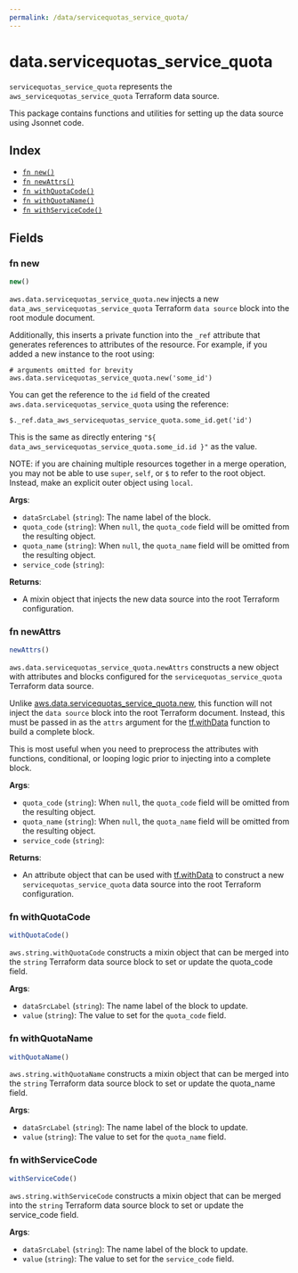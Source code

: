```yaml
---
permalink: /data/servicequotas_service_quota/
---
```


# data.servicequotas_service_quota

`servicequotas_service_quota` represents the `aws_servicequotas_service_quota` Terraform data source.



This package contains functions and utilities for setting up the data source using Jsonnet code.


## Index

* [`fn new()`](#fn-new)
* [`fn newAttrs()`](#fn-newattrs)
* [`fn withQuotaCode()`](#fn-withquotacode)
* [`fn withQuotaName()`](#fn-withquotaname)
* [`fn withServiceCode()`](#fn-withservicecode)

## Fields

### fn new

```ts
new()
```


`aws.data.servicequotas_service_quota.new` injects a new `data_aws_servicequotas_service_quota` Terraform `data source`
block into the root module document.

Additionally, this inserts a private function into the `_ref` attribute that generates references to attributes of the
resource. For example, if you added a new instance to the root using:

    # arguments omitted for brevity
    aws.data.servicequotas_service_quota.new('some_id')

You can get the reference to the `id` field of the created `aws.data.servicequotas_service_quota` using the reference:

    $._ref.data_aws_servicequotas_service_quota.some_id.get('id')

This is the same as directly entering `"${ data_aws_servicequotas_service_quota.some_id.id }"` as the value.

NOTE: if you are chaining multiple resources together in a merge operation, you may not be able to use `super`, `self`,
or `$` to refer to the root object. Instead, make an explicit outer object using `local`.

**Args**:
  - `dataSrcLabel` (`string`): The name label of the block.
  - `quota_code` (`string`):  When `null`, the `quota_code` field will be omitted from the resulting object.
  - `quota_name` (`string`):  When `null`, the `quota_name` field will be omitted from the resulting object.
  - `service_code` (`string`): 

**Returns**:
- A mixin object that injects the new data source into the root Terraform configuration.


### fn newAttrs

```ts
newAttrs()
```


`aws.data.servicequotas_service_quota.newAttrs` constructs a new object with attributes and blocks configured for the `servicequotas_service_quota`
Terraform data source.

Unlike [aws.data.servicequotas_service_quota.new](#fn-servicequotasservicequotanew), this function will not inject the `data source`
block into the root Terraform document. Instead, this must be passed in as the `attrs` argument for the
[tf.withData](https://github.com/tf-libsonnet/core/tree/main/docs#fn-withdata) function to build a complete block.

This is most useful when you need to preprocess the attributes with functions, conditional, or looping logic prior to
injecting into a complete block.

**Args**:
  - `quota_code` (`string`):  When `null`, the `quota_code` field will be omitted from the resulting object.
  - `quota_name` (`string`):  When `null`, the `quota_name` field will be omitted from the resulting object.
  - `service_code` (`string`): 

**Returns**:
  - An attribute object that can be used with [tf.withData](https://github.com/tf-libsonnet/core/tree/main/docs#fn-withdata) to construct a new `servicequotas_service_quota` data source into the root Terraform configuration.


### fn withQuotaCode

```ts
withQuotaCode()
```

`aws.string.withQuotaCode` constructs a mixin object that can be merged into the `string`
Terraform data source block to set or update the quota_code field.



**Args**:
  - `dataSrcLabel` (`string`): The name label of the block to update.
  - `value` (`string`): The value to set for the `quota_code` field.


### fn withQuotaName

```ts
withQuotaName()
```

`aws.string.withQuotaName` constructs a mixin object that can be merged into the `string`
Terraform data source block to set or update the quota_name field.



**Args**:
  - `dataSrcLabel` (`string`): The name label of the block to update.
  - `value` (`string`): The value to set for the `quota_name` field.


### fn withServiceCode

```ts
withServiceCode()
```

`aws.string.withServiceCode` constructs a mixin object that can be merged into the `string`
Terraform data source block to set or update the service_code field.



**Args**:
  - `dataSrcLabel` (`string`): The name label of the block to update.
  - `value` (`string`): The value to set for the `service_code` field.
